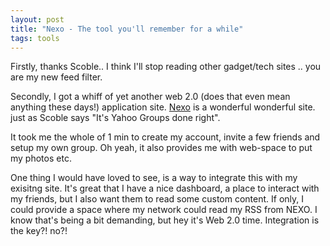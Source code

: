 ```yaml
---
layout: post
title: "Nexo - The tool you'll remember for a while"
tags: tools
---
```


Firstly, thanks Scoble.. I think I'll stop reading other gadget/tech sites .. you are my new feed filter.

Secondly, I got a whiff of yet another web 2.0 (does that even mean anything these days!) application site. [Nexo][0] is a wonderful wonderful site. just as Scoble says "It's Yahoo Groups done right". 

It took me the whole of 1 min to create my account, invite a few friends and setup my own group. Oh yeah, it also provides me with web-space to put my photos etc.

One thing I would have loved to see, is a way to integrate this with my exisitng site. It's great that I have a nice dashboard, a place to interact with my friends, but I also want them to read some custom content. If only, I could provide a space where my network could read my RSS from NEXO. I know that's being a bit demanding, but hey it's Web 2.0 time. Integration is the key?! no?!

[0]: http://www.nexo.com/
